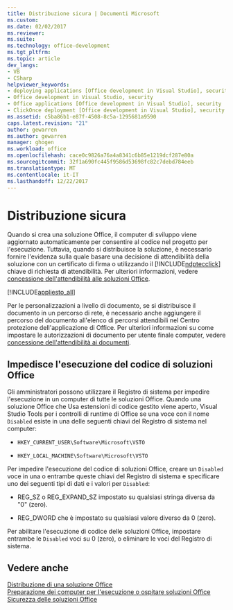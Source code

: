 ```yaml
---
title: Distribuzione sicura | Documenti Microsoft
ms.custom: 
ms.date: 02/02/2017
ms.reviewer: 
ms.suite: 
ms.technology: office-development
ms.tgt_pltfrm: 
ms.topic: article
dev_langs:
- VB
- CSharp
helpviewer_keywords:
- deploying applications [Office development in Visual Studio], security
- Office development in Visual Studio, security
- Office applications [Office development in Visual Studio], security
- ClickOnce deployment [Office development in Visual Studio], security
ms.assetid: c5ba86b1-e87f-4508-8c5a-1295681a9590
caps.latest.revision: "21"
author: gewarren
ms.author: gewarren
manager: ghogen
ms.workload: office
ms.openlocfilehash: cace0c9826a76a4a8341c6b85e1219dcf287e80a
ms.sourcegitcommit: 32f1a690fc445f9586d53698fc82c7debd784eeb
ms.translationtype: MT
ms.contentlocale: it-IT
ms.lasthandoff: 12/22/2017
---
```

# <a name="secure-deployment"></a>Distribuzione sicura
  Quando si crea una soluzione Office, il computer di sviluppo viene aggiornato automaticamente per consentire al codice nel progetto per l'esecuzione. Tuttavia, quando si distribuisce la soluzione, è necessario fornire l'evidenza sulla quale basare una decisione di attendibilità della soluzione con un certificato di firma o utilizzando il [!INCLUDE[ndptecclick](../vsto/includes/ndptecclick-md.md)] chiave di richiesta di attendibilità. Per ulteriori informazioni, vedere [concessione dell'attendibilità alle soluzioni Office](../vsto/granting-trust-to-office-solutions.md).  
  
 [!INCLUDE[appliesto_all](../vsto/includes/appliesto-all-md.md)]  
  
 Per le personalizzazioni a livello di documento, se si distribuisce il documento in un percorso di rete, è necessario anche aggiungere il percorso del documento all'elenco di percorsi attendibili nel Centro protezione dell'applicazione di Office. Per ulteriori informazioni su come impostare le autorizzazioni di documento per utente finale computer, vedere [concessione dell'attendibilità ai documenti](../vsto/granting-trust-to-documents.md).  
  
## <a name="preventing-office-solutions-from-running-code"></a>Impedisce l'esecuzione del codice di soluzioni Office  
 Gli amministratori possono utilizzare il Registro di sistema per impedire l'esecuzione in un computer di tutte le soluzioni Office. Quando una soluzione Office che Usa estensioni di codice gestito viene aperto, Visual Studio Tools per i controlli di runtime di Office se una voce con il nome `Disabled` esiste in una delle seguenti chiavi del Registro di sistema nel computer:  
  
-   `HKEY_CURRENT_USER\Software\Microsoft\VSTO`  
  
-   `HKEY_LOCAL_MACHINE\Software\Microsoft\VSTO`  
  
 Per impedire l'esecuzione del codice di soluzioni Office, creare un `Disabled` voce in una o entrambe queste chiavi del Registro di sistema e specificare uno dei seguenti tipi di dati e i valori per `Disabled`:  
  
-   REG_SZ o REG_EXPAND_SZ impostato su qualsiasi stringa diversa da "0" (zero).  
  
-   REG_DWORD che è impostato su qualsiasi valore diverso da 0 (zero).  
  
 Per abilitare l'esecuzione di codice delle soluzioni Office, impostare entrambe le `Disabled` voci su 0 (zero), o eliminare le voci del Registro di sistema.  
  
## <a name="see-also"></a>Vedere anche  
 [Distribuzione di una soluzione Office](../vsto/deploying-an-office-solution.md)   
 [Preparazione dei computer per l'esecuzione o ospitare soluzioni Office](http://msdn.microsoft.com/en-us/be1b173f-7261-4d74-aa4e-94ccd43db8d8)   
 [Sicurezza delle soluzioni Office](../vsto/securing-office-solutions.md)  
  
  